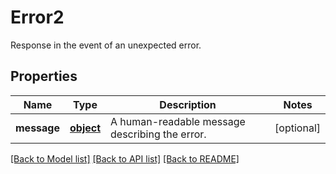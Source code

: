 # Error2

Response in the event of an unexpected error. 
## Properties
Name | Type | Description | Notes
------------ | ------------- | ------------- | -------------
**message** | [**object**](.md) | A human-readable message describing the error. | [optional] 

[[Back to Model list]](../README.md#documentation-for-models) [[Back to API list]](../README.md#documentation-for-api-endpoints) [[Back to README]](../README.md)



